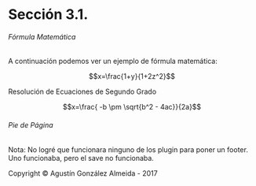 # Sección 3.1.

###### Fórmula Matemática

A continuación podemos ver un ejemplo de fórmula matemática:

$$x=\frac{1+y}{1+2z^2}$$

Resolución de Ecuaciones de Segundo Grado

$$x=\frac{ -b \pm \sqrt{b^2 - 4ac}}{2a}$$







###### Pie de Página

Nota: No logré que funcionara ninguno de los plugin para poner un footer. Uno funcionaba, pero el save no funcionaba.


<html lang="es">
<head>
<meta charset="utf-8">
<meta name="description" content="Ejemplo de Footer">
<meta name="keywords" content="HTML5">
<title></title>

</head>
<body>

<footer>Copyright &copy; Agustín González Almeida - 2017</footer>
</body>
</html>


